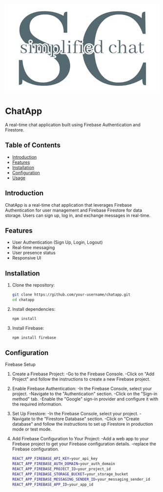 ![alt text](simplified-chat-logo-nobg.png)
# ChatApp

A real-time chat application built using Firebase Authentication and Firestore.

## Table of Contents

- [Introduction](#introduction)
- [Features](#features)
- [Installation](#installation)
- [Configuration](#configuration)
- [Usage](#usage)

## Introduction

ChatApp is a real-time chat application that leverages Firebase Authentication for user management and Firebase Firestore for data storage. Users can sign up, log in, and exchange messages in real-time.

## Features

- User Authentication (Sign Up, Login, Logout)
- Real-time messaging
- User presence status
- Responsive UI

## Installation

1. Clone the repository:
   ```sh
   git clone https://github.com/your-username/chatapp.git
   cd chatapp

2. Install dependencies:
   ```sh
   npm install

3. Install Firebase:
   ```sh
   npm install firebase

## Configuration
Firebase Setup

1. Create a Firebase Project:
   -Go to the Firebase Console.
   -Click on "Add Project" and follow the instructions to create a new Firebase project.

2. Enable Firebase Authentication:
   -In the Firebase Console, select your project.
   -Navigate to the "Authentication" section.
   -Click on the "Sign-in method" tab.
   -Enable the "Google" sign-in provider and configure it with the required information.

3. Set Up Firestore:
   -In the Firebase Console, select your project.
   -Navigate to the "Firestore Database" section.
   -Click on "Create database" and follow the instructions to set up Firestore in production        mode or test mode.

4. Add Firebase Configuration to Your Project:
   -Add a web app to your Firebase project to get your Firebase configuration details.
   -replace the Firebase configuration.
   ```sh
   REACT_APP_FIREBASE_API_KEY=your_api_key
   REACT_APP_FIREBASE_AUTH_DOMAIN=your_auth_domain
   REACT_APP_FIREBASE_PROJECT_ID=your_project_id
   REACT_APP_FIREBASE_STORAGE_BUCKET=your_storage_bucket
   REACT_APP_FIREBASE_MESSAGING_SENDER_ID=your_messaging_sender_id
   REACT_APP_FIREBASE_APP_ID=your_app_id
